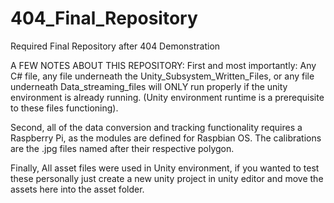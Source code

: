 # 404_Final_Repository
Required Final Repository after 404 Demonstration



A FEW NOTES ABOUT THIS REPOSITORY:
First and most importantly: Any C# file, any file underneath the Unity_Subsystem_Written_Files, or any file underneath Data_streaming_files will ONLY run properly if the unity environment is already running. (Unity environment runtime is a prerequisite to these files functioning).

Second, all of the data conversion and tracking functionality requires a Raspberry Pi, as the modules are defined for Raspbian OS. The calibrations are the .jpg files named after their respective polygon.

Finally, All asset files were used in Unity environment, if you wanted to test these personally just create a new unity project in unity editor and move the assets here into the asset folder.
